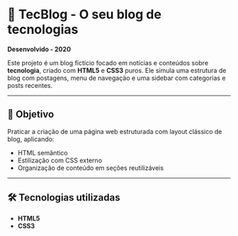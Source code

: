 # 📰 TecBlog - O seu blog de tecnologias

**Desenvolvido - 2020**

Este projeto é um blog fictício focado em notícias e conteúdos sobre **tecnologia**, criado com **HTML5** e **CSS3** puros. Ele simula uma estrutura de blog com postagens, menu de navegação e uma sidebar com categorias e posts recentes.

---

## 📌 Objetivo

Praticar a criação de uma página web estruturada com layout clássico de blog, aplicando:

- HTML semântico
- Estilização com CSS externo
- Organização de conteúdo em seções reutilizáveis

---

## 🛠️ Tecnologias utilizadas

- **HTML5**
- **CSS3**